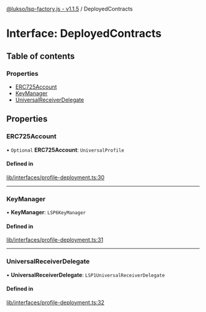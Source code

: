 [@lukso/lsp-factory.js - v1.1.5](../README.md) / DeployedContracts

# Interface: DeployedContracts

## Table of contents

### Properties

- [ERC725Account](DeployedContracts.md#erc725account)
- [KeyManager](DeployedContracts.md#keymanager)
- [UniversalReceiverDelegate](DeployedContracts.md#universalreceiverdelegate)

## Properties

### ERC725Account

• `Optional` **ERC725Account**: `UniversalProfile`

#### Defined in

[lib/interfaces/profile-deployment.ts:30](https://github.com/lukso-network/tools-lsp-factory/blob/8e385a2/src/lib/interfaces/profile-deployment.ts#L30)

___

### KeyManager

• **KeyManager**: `LSP6KeyManager`

#### Defined in

[lib/interfaces/profile-deployment.ts:31](https://github.com/lukso-network/tools-lsp-factory/blob/8e385a2/src/lib/interfaces/profile-deployment.ts#L31)

___

### UniversalReceiverDelegate

• **UniversalReceiverDelegate**: `LSP1UniversalReceiverDelegate`

#### Defined in

[lib/interfaces/profile-deployment.ts:32](https://github.com/lukso-network/tools-lsp-factory/blob/8e385a2/src/lib/interfaces/profile-deployment.ts#L32)
